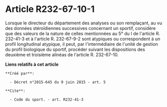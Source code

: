 # Article R232-67-10-1

Lorsque le directeur du département des analyses ou son remplaçant, au vu des données stéroïdiennes successives concernant un
sportif, considère que des valeurs de la nature de celles mentionnées au 5° du I de l'article R. 232-41-3 et à l'article R.
232-67-9-2 sont atypiques ou correspondent à un profil longitudinal atypique, il peut, par l'intermédiaire de l'unité de
gestion du profil biologique du sportif, procéder suivant les dispositions des deuxième et troisième alinéas de l'article R.
232-67-10.

**Liens relatifs à cet article**

	**Créé par**:

	  - Décret n°2015-645 du 9 juin 2015 - art. 5

	**Cite**:

	  - Code du sport. - art. R232-41-3
